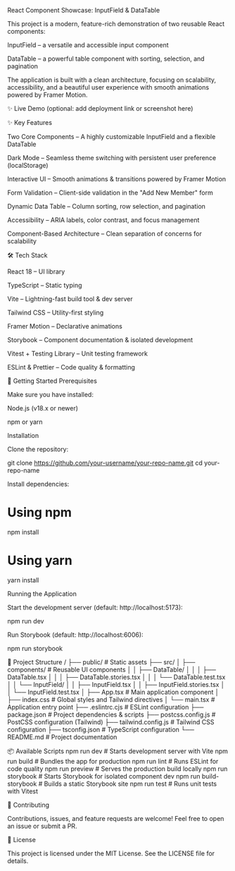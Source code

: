 React Component Showcase: InputField & DataTable

This project is a modern, feature-rich demonstration of two reusable React components:

InputField – a versatile and accessible input component

DataTable – a powerful table component with sorting, selection, and pagination

The application is built with a clean architecture, focusing on scalability, accessibility, and a beautiful user experience with smooth animations powered by Framer Motion.

✨ Live Demo (optional: add deployment link or screenshot here)

✨ Key Features

Two Core Components – A highly customizable InputField and a flexible DataTable

Dark Mode – Seamless theme switching with persistent user preference (localStorage)

Interactive UI – Smooth animations & transitions powered by Framer Motion

Form Validation – Client-side validation in the "Add New Member" form

Dynamic Data Table – Column sorting, row selection, and pagination

Accessibility – ARIA labels, color contrast, and focus management

Component-Based Architecture – Clean separation of concerns for scalability

🛠️ Tech Stack

React 18 – UI library

TypeScript – Static typing

Vite – Lightning-fast build tool & dev server

Tailwind CSS – Utility-first styling

Framer Motion – Declarative animations

Storybook – Component documentation & isolated development

Vitest + Testing Library – Unit testing framework

ESLint & Prettier – Code quality & formatting

🚀 Getting Started
Prerequisites

Make sure you have installed:

Node.js (v18.x or newer)

npm or yarn

Installation

Clone the repository:

git clone https://github.com/your-username/your-repo-name.git
cd your-repo-name


Install dependencies:

# Using npm
npm install

# Using yarn
yarn install

Running the Application

Start the development server (default: http://localhost:5173):

npm run dev


Run Storybook (default: http://localhost:6006):

npm run storybook

📁 Project Structure
/
├── public/                     # Static assets
├── src/
│   ├── components/             # Reusable UI components
│   │   ├── DataTable/
│   │   │   ├── DataTable.tsx
│   │   │   ├── DataTable.stories.tsx
│   │   │   └── DataTable.test.tsx
│   │   └── InputField/
│   │       ├── InputField.tsx
│   │       ├── InputField.stories.tsx
│   │       └── InputField.test.tsx
│   ├── App.tsx                 # Main application component
│   ├── index.css               # Global styles and Tailwind directives
│   └── main.tsx                # Application entry point
├── .eslintrc.cjs               # ESLint configuration
├── package.json                # Project dependencies & scripts
├── postcss.config.js           # PostCSS configuration (Tailwind)
├── tailwind.config.js          # Tailwind CSS configuration
├── tsconfig.json               # TypeScript configuration
└── README.md                   # Project documentation

📦 Available Scripts
npm run dev             # Starts development server with Vite
npm run build           # Bundles the app for production
npm run lint            # Runs ESLint for code quality
npm run preview         # Serves the production build locally
npm run storybook       # Starts Storybook for isolated component dev
npm run build-storybook # Builds a static Storybook site
npm run test            # Runs unit tests with Vitest

🤝 Contributing

Contributions, issues, and feature requests are welcome!
Feel free to open an issue or submit a PR.

📄 License

This project is licensed under the MIT License.
See the LICENSE file for details.